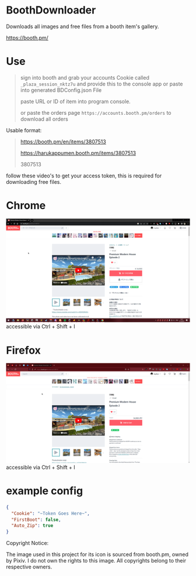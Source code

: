 ﻿# BoothDownloader
Downloads all images and free files from a booth item's gallery.

https://booth.pm/

# Use
> sign into booth and grab your accounts Cookie called `_plaza_session_nktz7u` and provide this to the console app or paste into generated BDConfig.json File
>
> paste URL or ID of item into program console.
> 
> or paste the orders page `https://accounts.booth.pm/orders` to download all orders
> 

Usable format:
> https://booth.pm/en/items/3807513
> 
> https://harukappumen.booth.pm/items/3807513
>
> 3807513

follow these video's to get your access token, this is required for downloading free files.

# Chrome
![Chrome](GitImages/chrome.gif)
accessible via Ctrl + Shift + I

# Firefox
![Firefox](GitImages/firefox.gif)
accessible via Ctrl + Shift + I

# example config #
```json
{
  "Cookie": "~Token Goes Here~",
  "FirstBoot": false,
  "Auto_Zip": true
}
```

Copyright Notice:

The image used in this project for its icon is sourced from booth.pm, owned by Pixiv. I do not own the rights to this image. All copyrights belong to their respective owners.